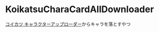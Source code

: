 # KoikatsuCharaCardAllDownloader

 [コイカツ キャラクターアップローダー](http://up.illusion.jp/koikatu_upload/chara/index.php)からキャラを落とすやつ
